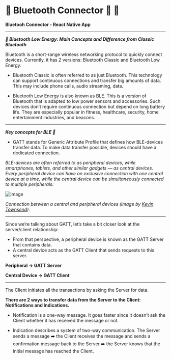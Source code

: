 # :small_blue_diamond: Bluetooth Connector :iphone: :small_blue_diamond:
**Bluetooh Connector - React Native App**
____________________________________________________________________________________________________________________________________________

***📳 Bluetooth Low Energy: Main Concepts and Difference from Classic Bluetooth***

Bluetooth is a short-range wireless networking protocol to quickly connect devices. Currently, it has 2 versions: Bluetooth Classic and Bluetooth Low Energy.

- Bluetooth Classic is often referred to as just Bluetooth. This technology can support continuous connections and transfer big amounts of data. This may include phone calls, audio streaming, data.

- Bluetooth Low Energy is also known as BLE. This is a version of Bluetooth that is adapted to low power sensors and accessories. Such devices don’t require continuous connection but depend on long battery life. They are especially popular in fitness, healthcare, security, home entertainment industries, and beacons.
____________________________________________________________________________________________________________________________________________
***Key concepts for BLE 📖***
- GATT stands for Generic Attribute Profile that defines how BLE-devices transfer data. To make data transfer possible, devices should have a dedicated connection.

_BLE-devices are often referred to as peripheral devices, while smartphones, tablets, and other similar gadgets — as central devices. 
Every peripheral device can have an exclusive connection with one central device at a time, while the central device can be simultaneously connected to multiple peripherals:_

![image](https://user-images.githubusercontent.com/20091777/122648996-bcecc600-d0f9-11eb-8818-6a725adf99c5.png)

_Connection between a central and peripheral devices (image by [Kevin Townsend](https://learn.adafruit.com/users/ktownsend))_.

____________________________________________________________________________________________________________________________________________
Since we’re talking about GATT, let’s take a bit closer look at the server/client relationship:
- From that perspective, a peripheral device is known as the GATT Server that contains data.
- A central device acts as the GATT Client that sends requests to this server.

**Peripheral -> GATT Server**

**Central Device -> GATT Client**
____________________________________________________________________________________________________________________________________________
The Client initiates all the transactions by asking the Server for data. 

**There are 2 ways to transfer data from the Server to the Client: Notifications and Indications.**

- Notification is a one-way message. It goes faster since it doesn’t ask the Client whether it has received the message or not.

- Indication describes a system of two-way communication. 
The Server sends a message ➡️ the Client receives the message and sends a confirmation message back to the Server ➡️ the Server knows that the initial message has reached the Client.

